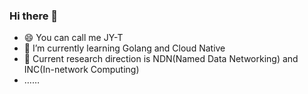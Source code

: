 ### Hi there 👋
- 😄 You can call me JY-T
- 🌱 I’m currently learning Golang and Cloud Native
- 🔭 Current research direction is NDN(Named Data Networking) and INC(In-network Computing)
- ……
<!--
**10212/10212** is a ✨ _special_ ✨ repository because its `README.md` (this file) appears on your GitHub profile.

Here are some ideas to get you started:

- 🔭 I’m currently working on G
- 🌱 I’m currently learning ...
- 👯 I’m looking to collaborate on ...
- 🤔 I’m looking for help with ...
- 💬 Ask me about ...
- 📫 How to reach me: ...
- 😄 Pronouns: ...
- ⚡ Fun fact: ...
-->
